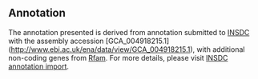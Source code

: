 
Annotation
----------

The annotation presented is derived from annotation submitted to
[INSDC](http://www.insdc.org) with the assembly accession [GCA\_004918215.1]
(http://www.ebi.ac.uk/ena/data/view/GCA_004918215.1),
with additional non-coding genes from
[Rfam](http://rfam.xfam.org/). For more details, please visit [INSDC
annotation import](http://ensemblgenomes.org/info/data/insdc_annotation).
